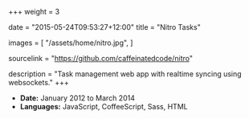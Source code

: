 +++
weight = 3

date = "2015-05-24T09:53:27+12:00"
title = "Nitro Tasks"

images = [
    "/assets/home/nitro.jpg",
]

sourcelink = "https://github.com/caffeinatedcode/nitro"

description = "Task management web app with realtime syncing using websockets."
+++

- **Date:** January 2012 to March 2014
- **Languages:** JavaScript, CoffeeScript, Sass, HTML

